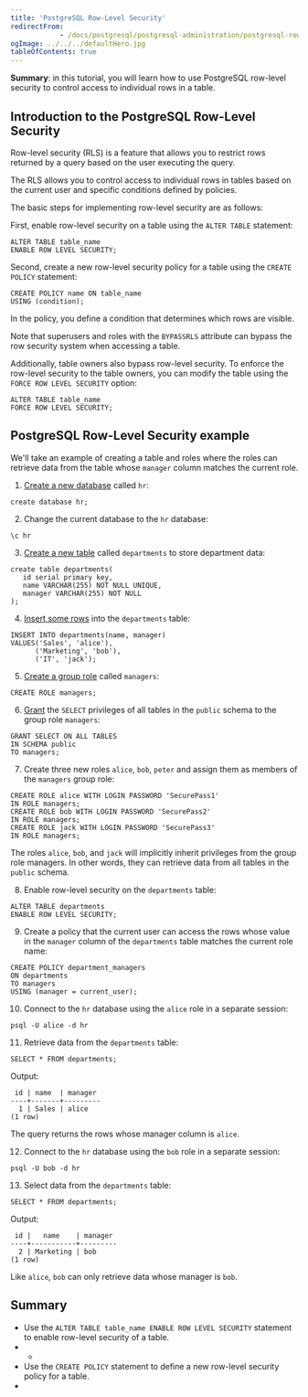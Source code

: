 ```yaml
---
title: 'PostgreSQL Row-Level Security'
redirectFrom: 
            - /docs/postgresql/postgresql-administration/postgresql-row-level-security/
ogImage: ../../../defaultHero.jpg
tableOfContents: true
---
```


**Summary**: in this tutorial, you will learn how to use PostgreSQL row-level security to control access to individual rows in a table.



## Introduction to the PostgreSQL Row-Level Security



Row-level security (RLS) is a feature that allows you to restrict rows returned by a query based on the user executing the query.



The RLS allows you to control access to individual rows in tables based on the current user and specific conditions defined by policies.



The basic steps for implementing row-level security are as follows:



First, enable row-level security on a table using the `ALTER TABLE` statement:



```
ALTER TABLE table_name
ENABLE ROW LEVEL SECURITY;
```



Second, create a new row-level security policy for a table using the `CREATE POLICY` statement:



```
CREATE POLICY name ON table_name
USING (condition);
```



In the policy, you define a condition that determines which rows are visible.



Note that superusers and roles with the `BYPASSRLS` attribute can bypass the row security system when accessing a table.



Additionally, table owners also bypass row-level security. To enforce the row-level security to the table owners, you can modify the table using the `FORCE ROW LEVEL SECURITY` option:



```
ALTER TABLE table_name
FORCE ROW LEVEL SECURITY;
```



## PostgreSQL Row-Level Security example



We'll take an example of creating a table and roles where the roles can retrieve data from the table whose `manager` column matches the current role.



1. [Create a new database](https://www.postgresqltutorial.com/postgresql-administration/postgresql-create-database/) called `hr`:



```
create database hr;
```



2. Change the current database to the `hr` database:



```
\c hr
```



3. [Create a new table](/docs/postgresql/postgresql-create-table) called `departments` to store department data:



```
create table departments(
   id serial primary key,
   name VARCHAR(255) NOT NULL UNIQUE,
   manager VARCHAR(255) NOT NULL
);
```



4. [Insert some rows](/docs/postgresql/postgresql-insert-multiple-rows) into the `departments` table:



```
INSERT INTO departments(name, manager)
VALUES('Sales', 'alice'),
      ('Marketing', 'bob'),
      ('IT', 'jack');
```



5. [Create a group role](https://www.postgresqltutorial.com/postgresql-administration/postgresql-role-membership/) called `managers`:



```
CREATE ROLE managers;
```



6. [Grant](https://www.postgresqltutorial.com/postgresql-administration/postgresql-grant/) the `SELECT` privileges of all tables in the `public` schema to the group role `managers`:



```
GRANT SELECT ON ALL TABLES
IN SCHEMA public
TO managers;
```



7. Create three new roles `alice`, `bob`, `peter` and assign them as members of the `managers` group role:



```
CREATE ROLE alice WITH LOGIN PASSWORD 'SecurePass1'
IN ROLE managers;
CREATE ROLE bob WITH LOGIN PASSWORD 'SecurePass2'
IN ROLE managers;
CREATE ROLE jack WITH LOGIN PASSWORD 'SecurePass3'
IN ROLE managers;
```



The roles `alice`, `bob`, and `jack` will implicitly inherit privileges from the group role managers. In other words, they can retrieve data from all tables in the `public` schema.



8. Enable row-level security on the `departments` table:



```
ALTER TABLE departments
ENABLE ROW LEVEL SECURITY;
```



9. Create a policy that the current user can access the rows whose value in the `manager` column of the `departments` table matches the current role name:



```
CREATE POLICY department_managers
ON departments
TO managers
USING (manager = current_user);
```



10. Connect to the `hr` database using the `alice` role in a separate session:



```
psql -U alice -d hr
```



11. Retrieve data from the `departments` table:



```
SELECT * FROM departments;
```



Output:



```
 id | name  | manager
----+-------+---------
  1 | Sales | alice
(1 row)
```



The query returns the rows whose manager column is `alice`.



12. Connect to the `hr` database using the `bob` role in a separate session:



```
psql -U bob -d hr
```



13. Select data from the `departments` table:



```
SELECT * FROM departments;
```



Output:



```
 id |   name    | manager
----+-----------+---------
  2 | Marketing | bob
(1 row)
```



Like `alice`, `bob` can only retrieve data whose manager is `bob`.



## Summary



- Use the `ALTER TABLE table_name ENABLE ROW LEVEL SECURITY` statement to enable row-level security of a table.
- -
- Use the `CREATE POLICY` statement to define a new row-level security policy for a table.
- 
